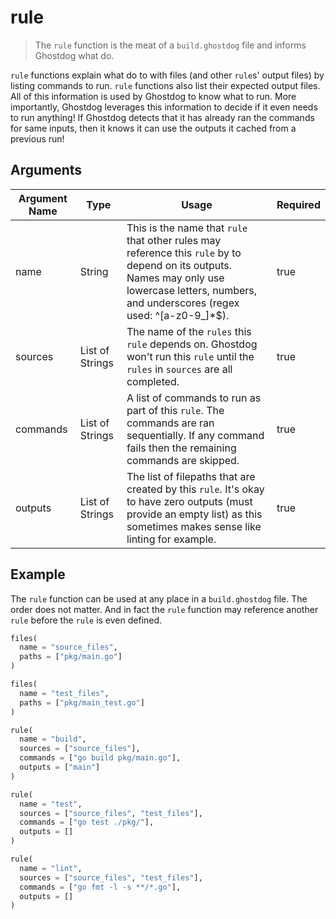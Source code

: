 # rule
> The `rule` function is the meat of a `build.ghostdog` file and informs Ghostdog what do.

`rule` functions explain what do to with files (and other `rule`s' output files) by listing commands to run. `rule` functions also list their expected output files. All of this information is used by Ghostdog to know what to run. More importantly, Ghostdog leverages this information to decide if it even needs to run anything! If Ghostdog detects that it has already ran the commands for same inputs, then it knows it can use the outputs it cached from a previous run!

## Arguments

| Argument Name | Type | Usage | Required |
| ------------- | ---- | ----- | -------- |
| name          | String | This is the name that `rule` that other rules may reference this `rule` by to depend on its outputs. Names may only use lowercase letters, numbers, and underscores (regex used: ^[a-z0-9\_]*$). | true |
| sources | List of Strings | The name of the `rules` this `rule` depends on. Ghostdog won't run this `rule` until the `rules` in `sources` are all completed.| true |
| commands | List of Strings | A list of commands to run as part of this `rule`. The commands are ran sequentially. If any command fails then the remaining commands are skipped. | true |
| outputs | List of Strings | The list of filepaths that are created by this `rule`. It's okay to have zero outputs (must provide an empty list) as this sometimes makes sense like linting for example. | true |

## Example

The `rule` function can be used at any place in a `build.ghostdog` file. The order does not matter. And in fact the `rule` function may reference another `rule` before the `rule` is even defined.

```python
files(
  name = "source_files",
  paths = ["pkg/main.go"]
)

files(
  name = "test_files",
  paths = ["pkg/main_test.go"]
)

rule(
  name = "build",
  sources = ["source_files"],
  commands = ["go build pkg/main.go"],
  outputs = ["main"]
)

rule(
  name = "test",
  sources = ["source_files", "test_files"],
  commands = ["go test ./pkg/"],
  outputs = []
)

rule(
  name = "lint",
  sources = ["source_files", "test_files"],
  commands = ["go fmt -l -s **/*.go"],
  outputs = []
)
```
